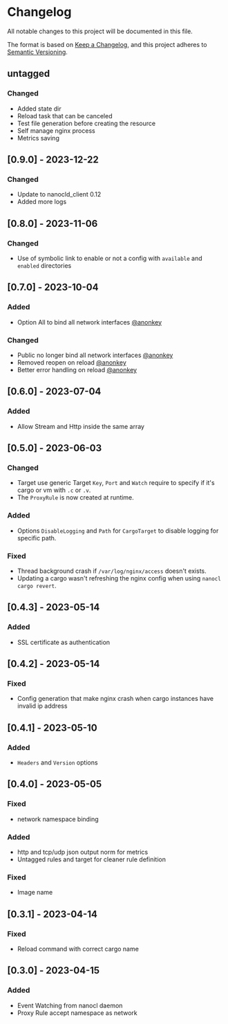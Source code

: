 # Changelog

All notable changes to this project will be documented in this file.

The format is based on [Keep a Changelog](https://keepachangelog.com/en/1.0.0/),
and this project adheres to [Semantic Versioning](https://semver.org/spec/v2.0.0.html).

## untagged

### Changed

- Added state dir
- Reload task that can be canceled
- Test file generation before creating the resource
- Self manage nginx process
- Metrics saving

## [0.9.0] - 2023-12-22

### Changed

- Update to nanocld_client 0.12
- Added more logs

## [0.8.0] - 2023-11-06

### Changed

- Use of symbolic link to enable or not a config with `available` and `enabled` directories

## [0.7.0] - 2023-10-04

### Added

- Option All to bind all network interfaces [@anonkey](https://github.com/anonkey)

### Changed

- Public no longer bind all network interfaces [@anonkey](https://github.com/anonkey)
- Removed reopen on reload [@anonkey](https://github.com/anonkey)
- Better error handling on reload [@anonkey](https://github.com/anonkey)

## [0.6.0] - 2023-07-04

### Added

- Allow Stream and Http inside the same array

## [0.5.0] - 2023-06-03

### Changed

- Target use generic Target `Key`, `Port` and `Watch` require to specify if it's cargo or vm with `.c` or `.v`.
- The `ProxyRule` is now created at runtime.

### Added

- Options `DisableLogging` and `Path` for `CargoTarget` to disable logging for specific path.

### Fixed

- Thread background crash if `/var/log/nginx/access` doesn't exists.
- Updating a cargo wasn't refreshing the nginx config when using `nanocl cargo revert`.

## [0.4.3] - 2023-05-14

### Added

- SSL certificate as authentication

## [0.4.2] - 2023-05-14

### Fixed

- Config generation that make nginx crash when cargo instances have invalid ip address

## [0.4.1] - 2023-05-10

### Added

- `Headers` and `Version` options

## [0.4.0] - 2023-05-05

### Fixed

- network namespace binding

### Added

- http and tcp/udp json output norm for metrics
- Untagged rules and target for cleaner rule definition

### Fixed

- Image name

## [0.3.1] - 2023-04-14

### Fixed

- Reload command with correct cargo name

## [0.3.0] - 2023-04-15

### Added

- Event Watching from nanocl daemon
- Proxy Rule accept namespace as network
